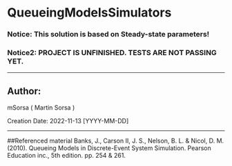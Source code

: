 # QueueingModelsSimulators
### Notice: This solution is based on Steady-state parameters!

### Notice2: PROJECT IS UNFINISHED. TESTS ARE NOT PASSING YET.
<hr>

## Author:
mSorsa ( Martin Sorsa )

Creation Date: 2022-11-13 [YYYY-MM-DD]
<hr>
##Referenced material
Banks, J., Carson II, J. S., Nelson, B. L. & Nicol, D. M. (2010). Queueing Models in Discrete-Event System Simulation. Pearson Education inc., 5th edition. pp. 254 & 261.
